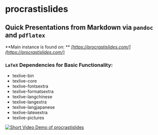 # procrastislides
## Quick Presentations from Markdown via `pandoc` and `pdflatex`

**Main instance is found on: ** *[https://procrastislides.com/](https://procrastislides.com/)*

### `LaTeX` Dependencies for Basic Functionality:
- texlive-bin
- texlive-core
- texlive-fontsextra
- texlive-formatsextra
- texlive-langchinese
- texlive-langextra
- texlive-langjapanese
- texlive-latexextra
- texlive-pictures

[![Short Video Demo of procrastislides](https://img.youtube.com/vi/DGudYy0sfx8/0.jpg)](https://youtu.be/DGudYy0sfx8)
